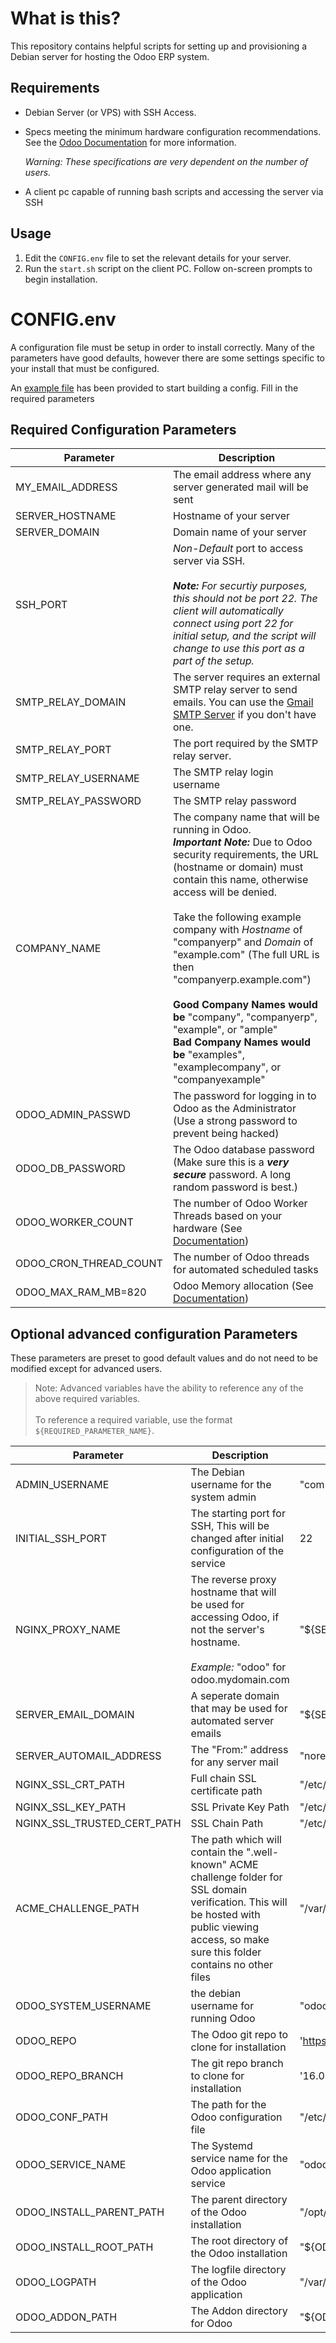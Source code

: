 # What is this?
This repository contains helpful scripts for setting up and provisioning a Debian server for hosting the Odoo ERP system.

## Requirements
- Debian Server (or VPS) with SSH Access.
- Specs meeting the minimum hardware configuration recommendations. See the [Odoo Documentation](https://www.odoo.com/documentation/16.0/administration/install/deploy.html#builtin-server) for more information.
    
    *Warning: These specifications are very dependent on the number of users.*

- A client pc capable of running bash scripts and accessing the server via SSH

## Usage
1. Edit the `CONFIG.env` file to set the relevant details for your server. 
2. Run the `start.sh` script on the client PC. Follow on-screen prompts to begin installation.

# CONFIG.env
A configuration file must be setup in order to install correctly. Many of the parameters have good defaults, however there are some settings specific to your install that must be configured.

An [example file](SAMPLE.conf) has been provided to start building a config. Fill in the required parameters 

## Required Configuration Parameters
| Parameter | Description |
| --------- | ----------- | 
| MY_EMAIL_ADDRESS | The email address where any server generated mail will be sent |
| SERVER_HOSTNAME | Hostname of your server |
| SERVER_DOMAIN | Domain name of your server |
| SSH_PORT | *Non-Default* port to access server via SSH.<br/><br/>_**Note:** For securtiy purposes, this should not be port 22. The client will automatically connect using port 22 for initial setup, and the script will change to use this port as a part of the setup._ | 
| SMTP_RELAY_DOMAIN | The server requires an external SMTP relay server to send emails. You can use the [Gmail SMTP Server](https://support.google.com/a/answer/176600?hl=en#gmail-smpt-option) if you don't have one. |
| SMTP_RELAY_PORT | The port required by the SMTP relay server. |
| SMTP_RELAY_USERNAME | The SMTP relay login username  |
| SMTP_RELAY_PASSWORD | The SMTP relay password |
| COMPANY_NAME | The company name that will be running in Odoo.<br/> ***Important Note:*** Due to Odoo security requirements, the URL (hostname or domain) must contain this name, otherwise access will be denied.<br/><br/>Take the following example company with *Hostname* of "companyerp" and *Domain* of "example.com" (The full URL is then "companyerp.example.com")<br/><br/>**Good Company Names would be** "company", "companyerp", "example", or "ample"<br/>**Bad Company Names would be** "examples", "examplecompany", or "companyexample" |
| ODOO_ADMIN_PASSWD | The password for logging in to Odoo as the Administrator (Use a strong password to prevent being hacked) |
| ODOO_DB_PASSWORD | The Odoo database password (Make sure this is a ***very secure*** password. A long random password is best.) | 
|ODOO_WORKER_COUNT | The number of Odoo Worker Threads based on your hardware (See [Documentation](https://www.odoo.com/documentation/16.0/administration/install/deploy.html#worker-number-calculation)) | 
|ODOO_CRON_THREAD_COUNT | The number of Odoo threads for automated scheduled tasks | 
|ODOO_MAX_RAM_MB=820 | Odoo Memory allocation (See [Documentation](https://www.odoo.com/documentation/16.0/administration/install/deploy.html#memory-size-calculation)) |


## Optional advanced configuration Parameters
These parameters are preset to good default values and do not need to be modified except for advanced users.

>Note: Advanced variables have the ability to reference any of the above required variables. <br/><br/>To reference a required variable, use the format `${REQUIRED_PARAMETER_NAME}`.

| Parameter | Description | Default Value |
| --------- | ----------- | ------------- |
| ADMIN_USERNAME | The Debian username for the system admin | "companyadmin" |
| INITIAL_SSH_PORT | The starting port for SSH, This will be changed after initial configuration of the service | 22 |
| NGINX_PROXY_NAME | The reverse proxy hostname that will be used for accessing Odoo, if not the server's hostname. <br /><br />*Example:* "odoo" for odoo.mydomain.com | "${SERVER_HOSTNAME}" | 
|SERVER_EMAIL_DOMAIN| A seperate domain that may be used for automated server emails | "${SERVER_DOMAIN}" |
|SERVER_AUTOMAIL_ADDRESS| The "From:" address for any server mail | "noreply@${SERVER_EMAIL_DOMAIN}"
| NGINX_SSL_CRT_PATH | Full chain SSL certificate path | "/etc/letsencrypt/live/\${SERVER_HOSTNAME}.\${SERVER_DOMAIN}/fullchain.pem" |
| NGINX_SSL_KEY_PATH | SSL Private Key Path | "/etc/letsencrypt/live/\${SERVER_HOSTNAME}.\${SERVER_DOMAIN}/privkey.pem" |
| NGINX_SSL_TRUSTED_CERT_PATH | SSL Chain Path | "/etc/letsencrypt/live/\${SERVER_HOSTNAME}.\${SERVER_DOMAIN}/chain.pem" |
|ACME_CHALLENGE_PATH | The path which will contain the ".well-known" ACME challenge folder for SSL domain verification. This will be hosted with public viewing access, so make sure this folder contains no other files | "/var/lib/letsencrypt"
| ODOO_SYSTEM_USERNAME | the debian username for running Odoo | "odoo16" |
| ODOO_REPO | The Odoo git repo to clone for installation | 'https://github.com/odoo/odoo.git' |
| ODOO_REPO_BRANCH | The git repo branch to clone for installation | '16.0' |
| ODOO_CONF_PATH | The path for the Odoo configuration file | "/etc/odoo16.conf" |
| ODOO_SERVICE_NAME | The Systemd service name for the Odoo application service | "odoo16" |
| ODOO_INSTALL_PARENT_PATH | The parent directory of the Odoo installation | "/opt/odoo/odoo-server/" |
| ODOO_INSTALL_ROOT_PATH | The root directory of the Odoo installation | "\${ODOO_INSTALL_PARENT_PATH}/\${ODOO_REPO_BRANCH}" |
| ODOO_LOGPATH | The logfile directory of the Odoo application | "/var/log/odoo" |
| ODOO_ADDON_PATH | The Addon directory for Odoo | "${ODOO_INSTALL_ROOT_PATH}/addons" |